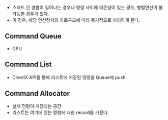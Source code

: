 - 스레드 간 경합이 일어나는 경우나 명령 사이에 의존성이 있는 경우, 병렬연산이 불가능한 경우가 있다. 
- 이 경우, 해당 연산장치의 자료구조에 따라 동기적으로 처리하게 된다.
## Command Queue
- GPU
## Command List
- DirectX API를 통해 리스트에 저장된 명령을 Queue에 push
## Command Allocator
- 실제 명령이 저장되는 공간
- 리스트는 여기에 있는 명령에 대한 record를 가진다.
